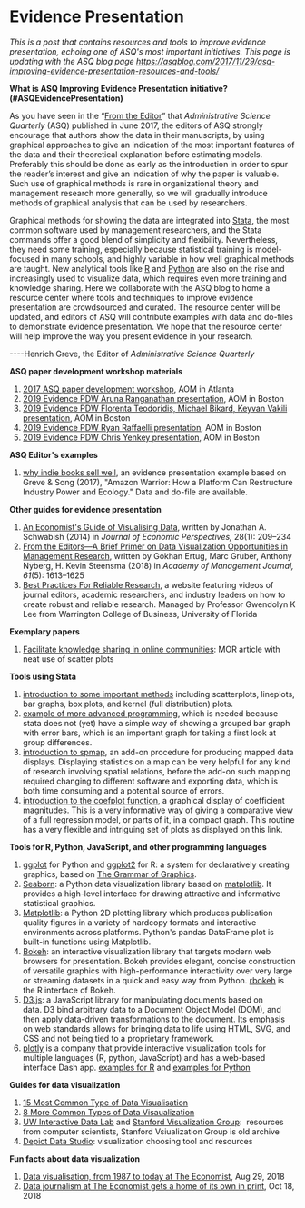 # Evidence Presentation
<em>This is a post that contains resources and tools to improve evidence presentation, echoing one of ASQ's most important initiatives. This page is updating with the ASQ blog page https://asqblog.com/2017/11/29/asq-improving-evidence-presentation-resources-and-tools/</em>

<strong>What is ASQ Improving Evidence Presentation initiative?(#ASQEvidencePresentation)</strong>

As you have seen in the “<a href="http://journals.sagepub.com/doi/full/10.1177/0001839217707199">From the Editor</a>” that <em>Administrative Science Quarterly</em> (ASQ) published in June 2017, the editors of ASQ strongly encourage that authors show the data in their manuscripts, by using graphical approaches to give an indication of the most important features of the data and their theoretical explanation before estimating models. Preferably this should be done as early as the introduction in order to spur the reader’s interest and give an indication of why the paper is valuable. Such use of graphical methods is rare in organizational theory and management research more generally, so we will gradually introduce methods of graphical analysis that can be used by researchers.

Graphical methods for showing the data are integrated into <a href="https://www.stata.com/">Stata</a>, the most common software used by management researchers, and the Stata commands offer a good blend of simplicity and flexibility. Nevertheless, they need some training, especially because statistical training is model-focused in many schools, and highly variable in how well graphical methods are taught. New analytical tools like <a href="https://www.r-project.org/">R</a> and <a href="https://www.python.org/">Python</a> are also on the rise and increasingly used to visualize data, which requires even more training and knowledge sharing. Here we collaborate with the ASQ blog to home a resource center where tools and techniques to improve evidence presentation are crowdsourced and curated. The resource center will be updated, and editors of ASQ will contribute examples with data and do-files to demonstrate evidence presentation. We hope that the resource center will help improve the way you present evidence in your research.

----Henrich Greve, the Editor of <em>Administrative </em><em>Science Quarterly</em>

<strong>ASQ paper development workshop materials</strong>
<ol>
	<li><a href="http://www.henrichgreve.com/uploads/7/2/2/0/72202341/webposting.pdf">2017 ASQ paper development workshop</a>, AOM in Atlanta</li>
	<li><a href="https://github.com/amyzhaoding/evidence_presentation/blob/master/Aruna%20Ranganathan_Evidence%20PDW_AOM_2019.pdf">2019 Evidence PDW Aruna Ranganathan presentation</a>, AOM in Boston</li>
	<li><a href="https://github.com/amyzhaoding/evidence_presentation/blob/master/Teodoridis%2C%20Mikard%2C%20Vakili_Evidence%20PDW_AOM%202019.pdf">2019 Evidence PDW Florenta Teodoridis, Michael Bikard, Keyvan Vakili presentation</a>, AOM in Boston</li>
	<li><a href="https://github.com/amyzhaoding/evidence_presentation/blob/master/Ryan%20Raffaelli_Evidence%20PDW_AOM2019.pdf">2019 Evidence PDW Ryan Raffaelli presentation</a>, AOM in Boston</li>
	<li><a href="https://github.com/amyzhaoding/evidence_presentation/blob/master/Chris%20Yenkey_Evidence%20PDW_AOM%202019.pdf">2019 Evidence PDW Chris Yenkey presentation</a>, AOM in Boston</li>
</ol>
<strong>ASQ Editor's examples</strong>
<ol>
	<li><a href="http://www.organizationalmusings.com/2017/11/improving-evidence-presentation-example.html">why indie books sell well</a>, an evidence presentation example based on Greve & Song (2017), "Amazon Warrior: How a Platform Can Restructure Industry Power and Ecology." Data and do-file are available.</li>
</ol>
<strong>Other guides for evidence presentation</strong>
<ol>
	<li><a href="http://pubs.aeaweb.org/doi/pdfplus/10.1257/jep.28.1.209">An Economist's Guide of Visualising Data</a>, written by Jonathan A. Schwabish (2014) in <em>Journal of Economic Perspectives, </em>28(1): 209–234</li>
	<li><a href="https://journals.aom.org/doi/pdf/10.5465/amj.2018.4005">From the Editors—A Brief Primer on Data Visualization Opportunities in Management Research</a>, written by Gokhan Ertug, Marc Gruber, Anthony Nyberg, H. Kevin Steensma (2018) in <em>Academy of Management Journal, 61</em>(5): 1613–1625</li>
	<li><a href="https://warrington.ufl.edu/reliable-research-in-business/best-practices-for-reliable-research/" target="_blank" rel="noopener">Best Practices For Reliable Research</a>, a website featuring videos of journal editors, academic researchers, and industry leaders on how to create robust and reliable research. Managed by Professor Gwendolyn K Lee from Warrington College of Business, University of Florida</li>
</ol>
<strong>Exemplary papers</strong>
<ol>
	<li><a href="https://www.cambridge.org/core/journals/management-and-organization-review/article/an-alternative-way-to-make-knowledge-sharing-work-in-online-communities-the-effects-of-hidden-knowledge-facilitators/F0E3FEC4A1505D9556E22E8446CE7F1F/core-reader">Facilitate knowledge sharing in online communities</a>: MOR article with neat use of scatter plots</li>
</ol>
<strong>Tools using Stata</strong>
<ol>
	<li><a href="http://data.princeton.edu/stata/graphics.html">introduction to some important methods</a> including scatterplots, lineplots, bar graphs, box plots, and kernel (full distribution) plots.</li>
	<li><a href="https://stats.idre.ucla.edu/stata/faq/how-can-i-make-a-bar-graph-with-error-bars/">example of more advanced programming</a>, which is needed because stata does not (yet) have a simple way of showing a grouped bar graph with error bars, which is an important graph for taking a first look at group differences.</li>
	<li><a href="https://www.stata.com/support/faqs/graphics/spmap-and-maps/">introduction to spmap</a>, an add-on procedure for producing mapped data displays. Displaying statistics on a map can be very helpful for any kind of research involving spatial relations, before the add-on such mapping required changing to different software and exporting data, which is both time consuming and a potential source of errors.</li>
	<li><a href="https://www.stata.com/meeting/germany14/abstracts/materials/de14_jann.pdf">introduction to the coefplot function</a>, a graphical display of coefficient magnitudes. This is a very informative way of giving a comparative view of a full regression model, or parts of it, in a compact graph. This routine has a very flexible and intriguing set of plots as displayed on this link.</li>
</ol>
<strong>Tools for R, Python, JavaScript, and other programming languages</strong>
<ol>
	<li><a href="http://ggplot.yhathq.com/">ggplot</a> for Python and <a href="http://ggplot2.org/">ggplot2</a> for R: a system for declaratively creating graphics, based on <a href="http://amzn.to/2ef1eWp">The Grammar of Graphics</a>.</li>
	<li><a href="https://seaborn.pydata.org/">Seaborn</a>: a Python data visualization library based on <a class="reference external" href="https://matplotlib.org/">matplotlib</a>. It provides a high-level interface for drawing attractive and informative statistical graphics.</li>
	<li><a href="https://matplotlib.org/">Matplotlib</a>: a Python 2D plotting library which produces publication quality figures in a variety of hardcopy formats and interactive environments across platforms. Python's pandas DataFrame plot is built-in functions using Matplotlib.</li>
	<li><a href="https://bokeh.pydata.org/en/latest/">Bokeh</a>: an interactive visualization library that targets modern web browsers for presentation. Bokeh provides elegant, concise construction of versatile graphics with high-performance interactivity over very large or streaming datasets in a quick and easy way from Python. <a href="http://hafen.github.io/rbokeh/">rbokeh</a> is the R interface of Bokeh.</li>
	<li><a href="https://d3js.org/">D3.js</a>: a JavaScript library for manipulating documents based on data. D3 bind arbitrary data to a Document Object Model (DOM), and then apply data-driven transformations to the document. Its emphasis on web standards allows for bringing data to life using HTML, SVG, and CSS and not being tied to a proprietary framework.</li>
	<li><a href="https://plot.ly/">plotly</a> is a company that provide interactive visualization tools for multiple languages (R, python, JavaScript) and has a web-based interface Dash app. <a href="https://moderndata.plot.ly/interactive-r-visualizations-with-d3-ggplot2-rstudio/">examples for R</a> and <a href="https://plot.ly/python/ipython-notebook-tutorial/">examples for Python</a></li>
</ol>
<strong>Guides for data visualization</strong>
<ol>
	<li><a href="https://info.datalabsagency.com/blog/data-visualization-news/15-most-common-types-of-data-visualisation">15 Most Common Type of Data Visualisation</a></li>
	<li><a href="https://info.datalabsagency.com/blog/articles/more-common-of-types-data-visualizations">8 More Common Types of Data Visaualization</a></li>
	<li><a href="http://idl.cs.washington.edu/">UW Interactive Data Lab</a> and <a href="http://vis.stanford.edu/">Stanford Visualization Group</a>:  resources from computer scientists, Stanford Vsiualization Group is old archive</li>
	<li><a href="https://depictdatastudio.com/charts/">Depict Data Studio</a>: visualization choosing tool and resources</li>
</ol>
<strong>Fun facts about data visualization</strong>
<ol>
	<li><a href="https://medium.economist.com/data-visualisation-from-1987-to-today-65d0609c6017">Data visualisation, from 1987 to today at The Economist</a>, Aug 29, 2018</li>
	<li><a href="https://medium.economist.com/data-journalism-at-the-economist-gets-a-home-of-its-own-in-print-92e194c7f67e">Data journalism at The Economist gets a home of its own in print</a>, Oct 18, 2018</li>
</ol>
<code></code>
